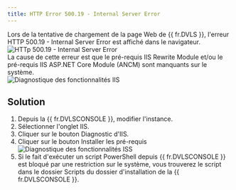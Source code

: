 ```yaml
---
title: HTTP Error 500.19 - Internal Server Error
---
```

Lors de la tentative de chargement de la page Web de {{ fr.DVLS }}, l'erreur HTTP 500.19 - Internal Server Error est affiché dans le navigateur.  
![HTTp 500.19 - Internal Server Error](https://webdevolutions.azureedge.net/docs/fr/kb/KB8102.png)  
La cause de cette erreur est que le pré-requis IIS Rewrite Module et/ou le pré-requis IIS ASP.NET Core Module (ANCM) sont manquants sur le système.  
![Diagnostique des fonctionnalités IIS](https://webdevolutions.azureedge.net/docs/fr/kb/KB8103.png)
## Solution 
1. Depuis la {{ fr.DVLSCONSOLE }}, modifier l'instance. 
1. Sélectionner l'onglet IIS. 
1. Cliquer sur le bouton Diagnostic d'IIS. 
1. Cliquer sur le bouton Installer les pré-requis 
![Diagnostique des fonctionnalités ISS](https://webdevolutions.azureedge.net/docs/fr/kb/KB8104.png)
1. Si le fait d'exécuter un script PowerShell depuis {{ fr.DVLSCONSOLE }} est bloqué par une restriction sur le système, vous trouverez le script dans le dossier Scripts du dossier d'installation de la {{ fr.DVLSCONSOLE }}. 
